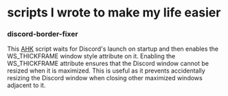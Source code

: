 # scripts I wrote to make my life easier

### discord-border-fixer

This [AHK](https://www.autohotkey.com/) script waits for Discord's launch on startup and then enables the WS_THICKFRAME window style attribute on it. Enabling the WS_THICKFRAME attribute ensures that the Discord window cannot be resized when it is maximized. This is useful as it prevents accidentally resizing the Discord window when closing other maximized windows adjacent to it.
